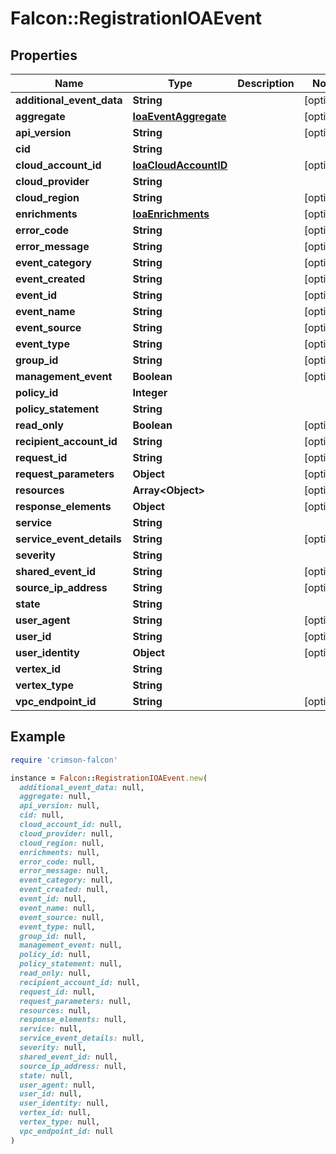 # Falcon::RegistrationIOAEvent

## Properties

| Name | Type | Description | Notes |
| ---- | ---- | ----------- | ----- |
| **additional_event_data** | **String** |  | [optional] |
| **aggregate** | [**IoaEventAggregate**](IoaEventAggregate.md) |  | [optional] |
| **api_version** | **String** |  | [optional] |
| **cid** | **String** |  |  |
| **cloud_account_id** | [**IoaCloudAccountID**](IoaCloudAccountID.md) |  | [optional] |
| **cloud_provider** | **String** |  |  |
| **cloud_region** | **String** |  | [optional] |
| **enrichments** | [**IoaEnrichments**](IoaEnrichments.md) |  | [optional] |
| **error_code** | **String** |  | [optional] |
| **error_message** | **String** |  | [optional] |
| **event_category** | **String** |  | [optional] |
| **event_created** | **String** |  | [optional] |
| **event_id** | **String** |  | [optional] |
| **event_name** | **String** |  | [optional] |
| **event_source** | **String** |  | [optional] |
| **event_type** | **String** |  | [optional] |
| **group_id** | **String** |  | [optional] |
| **management_event** | **Boolean** |  | [optional] |
| **policy_id** | **Integer** |  |  |
| **policy_statement** | **String** |  |  |
| **read_only** | **Boolean** |  | [optional] |
| **recipient_account_id** | **String** |  | [optional] |
| **request_id** | **String** |  | [optional] |
| **request_parameters** | **Object** |  | [optional] |
| **resources** | **Array&lt;Object&gt;** |  | [optional] |
| **response_elements** | **Object** |  | [optional] |
| **service** | **String** |  |  |
| **service_event_details** | **String** |  | [optional] |
| **severity** | **String** |  |  |
| **shared_event_id** | **String** |  | [optional] |
| **source_ip_address** | **String** |  | [optional] |
| **state** | **String** |  |  |
| **user_agent** | **String** |  | [optional] |
| **user_id** | **String** |  | [optional] |
| **user_identity** | **Object** |  | [optional] |
| **vertex_id** | **String** |  |  |
| **vertex_type** | **String** |  |  |
| **vpc_endpoint_id** | **String** |  | [optional] |

## Example

```ruby
require 'crimson-falcon'

instance = Falcon::RegistrationIOAEvent.new(
  additional_event_data: null,
  aggregate: null,
  api_version: null,
  cid: null,
  cloud_account_id: null,
  cloud_provider: null,
  cloud_region: null,
  enrichments: null,
  error_code: null,
  error_message: null,
  event_category: null,
  event_created: null,
  event_id: null,
  event_name: null,
  event_source: null,
  event_type: null,
  group_id: null,
  management_event: null,
  policy_id: null,
  policy_statement: null,
  read_only: null,
  recipient_account_id: null,
  request_id: null,
  request_parameters: null,
  resources: null,
  response_elements: null,
  service: null,
  service_event_details: null,
  severity: null,
  shared_event_id: null,
  source_ip_address: null,
  state: null,
  user_agent: null,
  user_id: null,
  user_identity: null,
  vertex_id: null,
  vertex_type: null,
  vpc_endpoint_id: null
)
```

